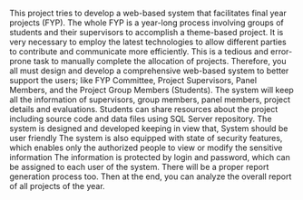 This project tries to develop a web-based system that facilitates final year projects (FYP). The whole FYP is a year-long process involving groups of students and their supervisors to accomplish a theme-based project. It is very necessary to employ the latest technologies to allow different parties to contribute and communicate more efficiently. This is a tedious and error-prone task to manually complete the allocation of projects. Therefore, you all must design and develop a comprehensive web-based system to better support the users; like FYP Committee, Project Supervisors, Panel Members, and the Project Group Members (Students). The system will keep all the information of supervisors, group members, panel members, project details and evaluations. Students can share resources about the project including source code and data files using SQL Server repository. The system is designed and developed keeping in view that,
System should be user friendly
The system is also equipped with state of security features, which enables only the authorized people to view or modify the sensitive information
The information is protected by login and password, which can be assigned to each user of the system.
There will be a proper report generation process too. Then at the end, you can analyze the overall report of all projects of the year.
